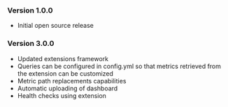 
### Version 1.0.0
* Initial open source release 
### Version 3.0.0
* Updated extensions framework
* Queries can be configured in config.yml so that metrics retrieved from the extension can be customized
* Metric path replacements capabilities
* Automatic uploading of dashboard
* Health checks using extension
